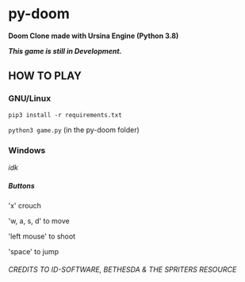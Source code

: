 # py-doom
**Doom Clone made with Ursina Engine (Python 3.8)**

***This game is still in Development.***

## HOW TO PLAY

### GNU/Linux
`pip3 install -r requirements.txt`

`python3 game.py` (in the py-doom folder)

### Windows

*idk*

##### Buttons
'x' crouch

'w, a, s, d' to move

'left mouse' to shoot

'space' to jump

###### CREDITS TO ID-SOFTWARE, BETHESDA & THE SPRITERS RESOURCE
